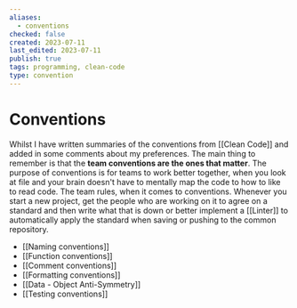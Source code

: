 ```yaml
---
aliases:
  - conventions
checked: false
created: 2023-07-11
last_edited: 2023-07-11
publish: true
tags: programming, clean-code
type: convention
---
```

# Conventions

Whilst I have written summaries of the conventions from [[Clean Code]] and added in some comments about my preferences. The main thing to remember is that the **team conventions are the ones that matter**. The purpose of conventions is for teams to work better together, when you look at file and your brain doesn't have to mentally map the code to how to like to read code. The team rules, when it comes to conventions. Whenever you start a new project, get the people who are working on it to agree on a standard and then write what that is down or better implement a [[Linter]] to automatically apply the standard when saving or pushing to the common repository.

- [[Naming conventions]]
- [[Function conventions]]
- [[Comment conventions]]
- [[Formatting conventions]]
- [[Data - Object Anti-Symmetry]]
- [[Testing conventions]]

